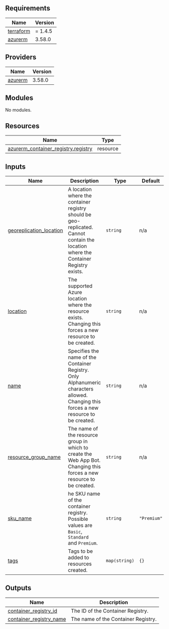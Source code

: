<!-- BEGINNING OF PRE-COMMIT-TERRAFORM DOCS HOOK --->
## Requirements

| Name | Version |
|------|---------|
| <a name="requirement_terraform"></a> [terraform](#requirement\_terraform) | = 1.4.5 |
| <a name="requirement_azurerm"></a> [azurerm](#requirement\_azurerm) | 3.58.0 |

## Providers

| Name | Version |
|------|---------|
| <a name="provider_azurerm"></a> [azurerm](#provider\_azurerm) | 3.58.0 |

## Modules

No modules.

## Resources

| Name | Type |
|------|------|
| [azurerm_container_registry.registry](https://registry.terraform.io/providers/hashicorp/azurerm/3.58.0/docs/resources/container_registry) | resource |

## Inputs

| Name | Description | Type | Default | Required |
|------|-------------|------|---------|:--------:|
| <a name="input_georeplication_location"></a> [georeplication\_location](#input\_georeplication\_location) | A location where the container registry should be geo-replicated.<br>Cannot contain the location where the Container Registry exists. | `string` | n/a | yes |
| <a name="input_location"></a> [location](#input\_location) | The supported Azure location where the resource exists. <br>Changing this forces a new resource to be created. | `string` | n/a | yes |
| <a name="input_name"></a> [name](#input\_name) | Specifies the name of the Container Registry. <br>Only Alphanumeric characters allowed. Changing this forces a new <br>resource to be created. | `string` | n/a | yes |
| <a name="input_resource_group_name"></a> [resource\_group\_name](#input\_resource\_group\_name) | The name of the resource group in which to create the Web App Bot. <br>Changing this forces a new resource to be created. | `string` | n/a | yes |
| <a name="input_sku_name"></a> [sku\_name](#input\_sku\_name) | he SKU name of the container registry. Possible values are `Basic`, `Standard`<br>and `Premium`. | `string` | `"Premium"` | no |
| <a name="input_tags"></a> [tags](#input\_tags) | Tags to be added to resources created. | `map(string)` | `{}` | no |

## Outputs

| Name | Description |
|------|-------------|
| <a name="output_container_registry_id"></a> [container\_registry\_id](#output\_container\_registry\_id) | The ID of the Container Registry. |
| <a name="output_container_registry_name"></a> [container\_registry\_name](#output\_container\_registry\_name) | The name of the Container Registry. |
<!-- END OF PRE-COMMIT-TERRAFORM DOCS HOOK --->
